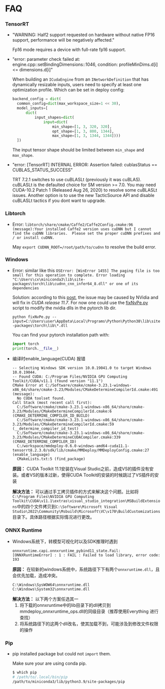 # FAQ

### TensorRT

- "WARNING: Half2 support requested on hardware without native FP16 support, performance will be negatively affected."

  Fp16 mode requires a device with full-rate fp16 support.

- "error: parameter check failed at: engine.cpp::setBindingDimensions::1046, condition: profileMinDims.d\[i\] \<= dimensions.d\[i\]"

  When building an `ICudaEngine` from an `INetworkDefinition` that has dynamically resizable inputs, users need to specify at least one optimization profile. Which can be set in deploy config:

  ```python
  backend_config = dict(
    common_config=dict(max_workspace_size=1 << 30),
    model_inputs=[
        dict(
            input_shapes=dict(
                input=dict(
                    min_shape=[1, 3, 320, 320],
                    opt_shape=[1, 3, 800, 1344],
                    max_shape=[1, 3, 1344, 1344])))
    ])
  ```

  The input tensor shape should be limited between `min_shape` and `max_shape`.

- "error: \[TensorRT\] INTERNAL ERROR: Assertion failed: cublasStatus == CUBLAS_STATUS_SUCCESS"

  TRT 7.2.1 switches to use cuBLASLt (previously it was cuBLAS). cuBLASLt is the defaulted choice for SM version >= 7.0. You may need CUDA-10.2 Patch 1 (Released Aug 26, 2020) to resolve some cuBLASLt issues. Another option is to use the new TacticSource API and disable cuBLASLt tactics if you dont want to upgrade.

### Libtorch

- Error: `libtorch/share/cmake/Caffe2/Caffe2Config.cmake:96 (message):Your installed Caffe2 version uses cuDNN but I cannot find the cuDNN libraries.  Please set the proper cuDNN prefixes and / or install cuDNN.`

  May `export CUDNN_ROOT=/root/path/to/cudnn` to resolve the build error.

### Windows

- Error: similar like this `OSError: [WinError 1455] The paging file is too small for this operation to complete. Error loading "C:\Users\cx\miniconda3\lib\site-packages\torch\lib\cudnn_cnn_infer64_8.dll" or one of its dependencies`

  Solution: according to this [post](https://stackoverflow.com/questions/64837376/how-to-efficiently-run-multiple-pytorch-processes-models-at-once-traceback), the issue may be caused by NVidia and will fix in *CUDA release 11.7*. For now one could use the [fixNvPe.py](https://gist.github.com/cobryan05/7d1fe28dd370e110a372c4d268dcb2e5) script to modify the nvidia dlls in the pytorch lib dir.

  `python fixNvPe.py --input=C:\Users\user\AppData\Local\Programs\Python\Python38\lib\site-packages\torch\lib\*.dll`

  You can find your pytorch installation path with:

  ```python
  import torch
  print(torch.__file__)
  ```

- 编译时enable_language(CUDA) 报错

  ```
  -- Selecting Windows SDK version 10.0.19041.0 to target Windows 10.0.19044.
  -- Found CUDA: C:/Program Files/NVIDIA GPU Computing Toolkit/CUDA/v11.1 (found version "11.1")
  CMake Error at C:/Software/cmake/cmake-3.23.1-windows-x86_64/share/cmake-3.23/Modules/CMakeDetermineCompilerId.cmake:491 (message):
    No CUDA toolset found.
  Call Stack (most recent call first):
    C:/Software/cmake/cmake-3.23.1-windows-x86_64/share/cmake-3.23/Modules/CMakeDetermineCompilerId.cmake:6 (CMAKE_DETERMINE_COMPILER_ID_BUILD)
    C:/Software/cmake/cmake-3.23.1-windows-x86_64/share/cmake-3.23/Modules/CMakeDetermineCompilerId.cmake:59 (__determine_compiler_id_test)
    C:/Software/cmake/cmake-3.23.1-windows-x86_64/share/cmake-3.23/Modules/CMakeDetermineCUDACompiler.cmake:339 (CMAKE_DETERMINE_COMPILER_ID)
    C:/workspace/mmdeploy-0.6.0-windows-amd64-cuda11.1-tensorrt8.2.3.0/sdk/lib/cmake/MMDeploy/MMDeployConfig.cmake:27 (enable_language)
    CMakeLists.txt:5 (find_package)
  ```

  **原因：** CUDA Toolkit 11.1安装在Visual Studio之前，造成VS的插件没有安装。或者VS的版本过新，使得CUDA Toolkit的安装的时候跳过了VS插件的安装

  **解决方法：** 可以通过手工拷贝插件的方式来解决这个问题。比如将`C:\Program Files\NVIDIA GPU Computing Toolkit\CUDA\v11.1\extras\visual_studio_integration\MSBuildExtensions`中的四个文件拷贝到`C:\Software\Microsoft Visual Studio\2022\Community\Msbuild\Microsoft\VC\v170\BuildCustomizations` 目录下。具体路径根据实际情况进行更改。

### ONNX Runtime

- Windows系统下，转模型可视化时以及SDK推理时遇到
  ```
  onnxruntime.capi.onnxruntime_pybind11_state.Fail: [ONNXRuntimeError] : 1 : FAIL : Failed to load library, error code: 193
  ```
  **原因：** 在较新的windows系统中，系统路径下下有两个`onnxruntime.dll`，且会优先加载，造成冲突。
  ```
  C:\Windows\SysWOW64\onnxruntime.dll
  C:\Windows\System32\onnxruntime.dll
  ```
  **解决方法：** 以下两个方案任选其一
  1. 将下载的onnxruntime中的lib目录下的dll拷贝到mmdeploy_onnxruntime_ops.dll的同级目录（推荐使用Everything 进行查找）
  2. 将系统路径下的这两个dll改名，使其加载不到，可能涉及到修改文件权限的操作

### Pip

- pip installed package but could not `import` them.

  Make sure your are using conda pip.

  ```bash
  $ which pip
  # /path/to/.local/bin/pip
  /path/to/miniconda3/lib/python3.9/site-packages/pip
  ```
